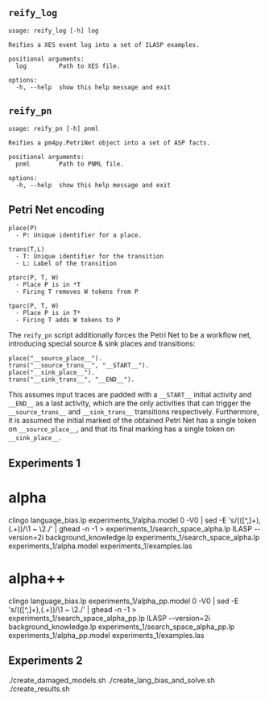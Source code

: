 ## `reify_log`
```
usage: reify_log [-h] log

Reifies a XES event log into a set of ILASP examples.

positional arguments:
  log         Path to XES file.

options:
  -h, --help  show this help message and exit
```

## `reify_pn`
```
usage: reify_pn [-h] pnml

Reifies a pm4py.PetriNet object into a set of ASP facts.

positional arguments:
  pnml        Path to PNML file.

options:
  -h, --help  show this help message and exit
```


## Petri Net encoding
```
place(P) 		
  - P: Unique identifier for a place.

trans(T,L)
  - T: Unique identifier for the transition
  - L: Label of the transition

ptarc(P, T, W)
  - Place P is in *T
  - Firing T removes W tokens from P

tparc(P, T, W)
  - Place P is in T*
  - Firing T adds W tokens to P
```

The `reify_pn` script additionally forces the Petri Net to be a workflow net, introducing special source & sink places and transitions:

```
place("__source_place__").
trans("__source_trans__", "__START__").
place("__sink_place__").
trans("__sink_trans__", "__END__").
```

This assumes input traces are padded with a `__START__` initial activity and `__END__` as a last activity, which are the only activities that can trigger the `__source_trans__` and `__sink_trans__` transitions respectively. Furthermore, it is assumed the initial marked of the obtained Petri Net has a single token on `__source_place__`, and that its final marking has a single token on `__sink_place__`.


## Experiments 1
# alpha
clingo language_bias.lp experiments_1/alpha.model 0 -V0 | sed -E 's/\(([^,]+),(.+)\)/\1 ~ \2./' | ghead -n -1 > experiments_1/search_space_alpha.lp
ILASP --version=2i background_knowledge.lp experiments_1/search_space_alpha.lp experiments_1/alpha.model experiments_1/examples.las 

# alpha++
clingo language_bias.lp experiments_1/alpha_pp.model 0 -V0 | sed -E 's/\(([^,]+),(.+)\)/\1 ~ \2./' | ghead -n -1 > experiments_1/search_space_alpha_pp.lp
ILASP --version=2i background_knowledge.lp experiments_1/search_space_alpha_pp.lp experiments_1/alpha_pp.model experiments_1/examples.las 


## Experiments 2
./create_damaged_models.sh
./create_lang_bias_and_solve.sh
./create_results.sh